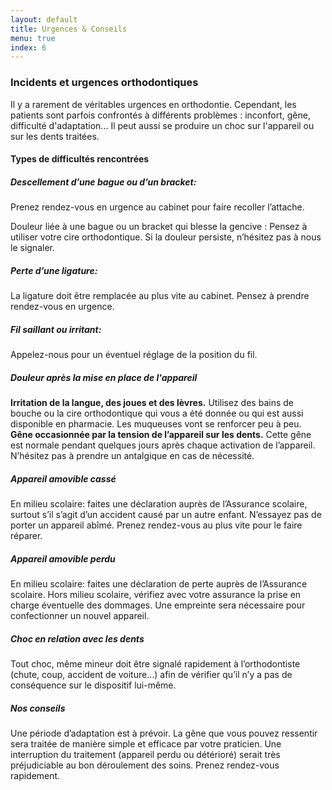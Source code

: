 ```yaml
---
layout: default
title: Urgences & Conseils
menu: true
index: 6
---
```


### Incidents et urgences orthodontiques
Il y a rarement de véritables urgences en orthodontie. Cependant, les patients sont parfois confrontés à différents problèmes : inconfort, gêne, difficulté d'adaptation... Il peut aussi se produire un choc sur l'appareil ou sur les dents traitées.

#### Types de difficultés rencontrées

##### Descellement d’une bague ou d’un bracket:
Prenez rendez-vous en urgence au cabinet pour faire recoller l’attache.

Douleur liée à une bague ou un bracket qui blesse la gencive :
Pensez à utiliser votre cire orthodontique. Si la douleur persiste, n’hésitez pas à nous le signaler.

##### Perte d’une ligature:
La ligature doit être remplacée au plus vite au cabinet. Pensez à prendre rendez-vous en urgence.

##### Fil saillant ou irritant: 
Appelez-nous pour un éventuel réglage de la position du fil. 


##### Douleur après la mise en place de l'appareil

**Irritation de la langue, des joues et des lèvres.** Utilisez des bains de bouche ou la cire orthodontique qui vous a été donnée ou qui est aussi disponible en pharmacie. Les muqueuses vont se renforcer peu à peu.  
**Gêne occasionnée par la tension de l’appareil sur les dents.** Cette gêne est normale pendant quelques jours après chaque activation de l’appareil. N’hésitez pas à prendre un antalgique en cas de nécessité.

##### Appareil amovible cassé

En milieu scolaire: faites une déclaration auprès de l’Assurance scolaire, surtout s’il s’agit d’un accident causé par un autre enfant.
N’essayez pas de porter un appareil abîmé. Prenez rendez-vous au plus vite pour le faire réparer.

##### Appareil amovible perdu

En milieu scolaire: faites une déclaration de perte auprès de l’Assurance scolaire.
Hors milieu scolaire, vérifiez avec votre assurance la prise en charge éventuelle des dommages.
Une empreinte sera nécessaire pour confectionner un nouvel appareil.


##### Choc en relation avec les dents

Tout choc, même mineur doit être signalé rapidement à l’orthodontiste (chute, coup, accident de voiture…) afin de vérifier qu’il n’y a pas de conséquence sur le dispositif lui-même.
 
  
##### Nos conseils
Une période d’adaptation est à prévoir. La gêne que vous pouvez ressentir sera traitée de manière simple et efficace par votre praticien.
Une interruption du traitement (appareil perdu ou détérioré) serait très préjudiciable au bon déroulement des soins. Prenez rendez-vous rapidement.